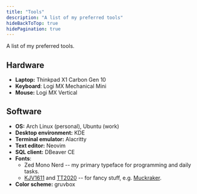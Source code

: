 ```yaml
---
title: "Tools"
description: "A list of my preferred tools"
hideBackToTop: true
hidePagination: true
---
```


A list of my preferred tools.

## Hardware
- **Laptop:** Thinkpad X1 Carbon Gen 10
- **Keyboard**: Logi MX Mechanical Mini
- **Mouse:** Logi MX Vertical

## Software
- **OS:** Arch Linux (personal), Ubuntu (work)
- **Desktop environment:** KDE
- **Terminal emulator:** Alacritty
- **Text editor:** Neovim
- **SQL client:** DBeaver CE
- **Fonts**:
    - Zed Mono Nerd -- my primary typeface for programming and daily tasks.
    - [KJV1611](https://github.com/ctrlcctrlv/kjv1611) and [TT2020](https://github.com/ctrlcctrlv/TT2020) -- for fancy stuff, e.g. [Muckraker](https://muckraker.kmiziz.xyz).
- **Color scheme:** gruvbox
